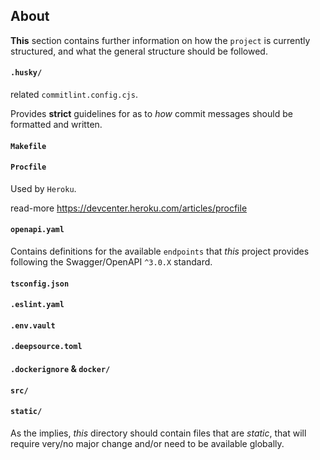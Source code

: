 ## About

**This** section contains further information on how the `project` is currently structured, and what the general structure should be followed.

#### `.husky/`

related `commitlint.config.cjs`.

Provides **strict** guidelines for as to _how_ commit messages should be formatted and written.

#### `Makefile`

#### `Procfile`

Used by `Heroku`.

read-more https://devcenter.heroku.com/articles/procfile

#### `openapi.yaml`

Contains definitions for the available `endpoints` that _this_ project provides following the Swagger/OpenAPI `^3.0.X` standard.

#### `tsconfig.json`

#### `.eslint.yaml`

#### `.env.vault`

#### `.deepsource.toml`

#### `.dockerignore` & `docker/`

#### `src/`

#### `static/`

As the implies, _this_ directory should contain files that are _static_, that will require very/no major change and/or need to be available globally.